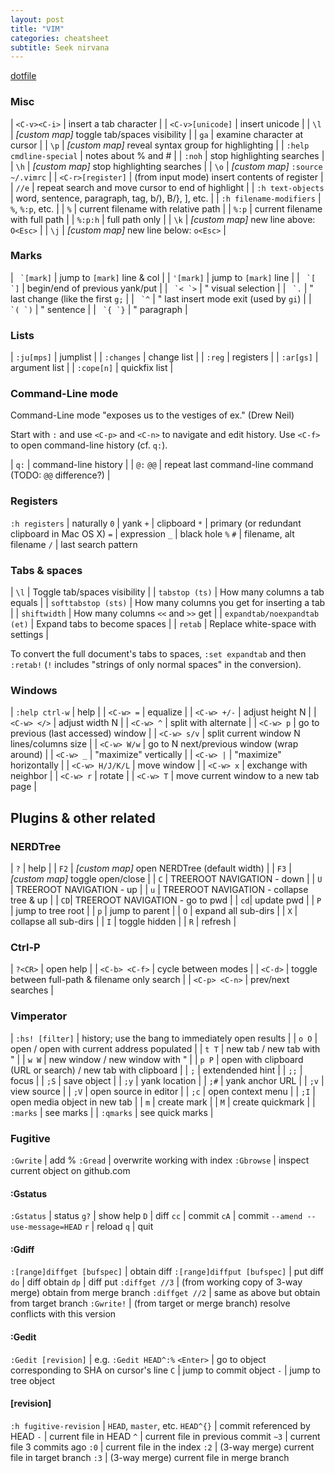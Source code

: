 ```yaml
---
layout: post
title: "VIM"
categories: cheatsheet
subtitle: Seek nirvana
---
```


[dotfile](https://github.com/cozywigwam/dotfiles/blob/master/.vimrc)



### Misc

| `<C-v><C-i>` | insert a tab character |
| `<C-v>[unicode]` | insert unicode |
| `\l` | *[custom map]* toggle tab/spaces visibility |
| `ga` | examine character at cursor |
| `\p` | *[custom map]* reveal syntax group for highlighting | 
| `:help cmdline-special` | notes about % and # |
| `:noh` | stop highlighting searches |
| `\h` | *[custom map]* stop highlighting searches |
| `\o` | *[custom map]* `:source ~/.vimrc` |
| `<C-r>[register]` | (from input mode) insert contents of register |
| `//e` | repeat search and move cursor to end of highlight |
| `:h text-objects` | word, sentence, paragraph, tag, b/), B/}, ], etc. |
| `:h filename-modifiers` | `%`, `%:p`, etc. |
| `%` | current filename with relative path |
| `%:p` | current filename with full path |
| `%:p:h` | full path only |
| `\k` | *[custom map]* new line above: `O<Esc>` |
| `\j` | *[custom map]* new line below: `o<Esc>` |


### Marks

| `` `[mark]`` | jump to `[mark]` line & col |
| `'[mark]` | jump to `[mark]` line |
| `` `[ `]`` | begin/end of previous yank/put |
| `` `< `>`` | " visual selection |
| `` `.`` | " last change (like the first `g;` |
| `` `^`` | " last insert mode exit (used by `gi`) |
| `` `( `)`` | " sentence |
| `` `{ `}`` | " paragraph |



### Lists

| `:ju[mps]` | jumplist |
| `:changes` | change list |
| `:reg` | registers |
| `:ar[gs]` | argument list |
| `:cope[n]` | quickfix list |



### Command-Line mode

Command-Line mode "exposes us to the vestiges of ex." (Drew Neil) 

Start with `:` and use `<C-p>` and `<C-n>` to navigate and edit history. Use `<C-f>` to open command-line history (cf. `q:`).

| `q:` | command-line history |
| `@:` `@@` | repeat last command-line command (TODO: `@@` difference?) |



### Registers

`:h registers` | naturally
`0` | yank
`+` | clipboard
`*` | primary (or redundant clipboard in Mac OS X)
`=` | expression
`_` | black hole
`%` `#` | filename, alt filename
`/` | last search pattern


### Tabs & spaces

| `\l` | Toggle tab/spaces visibility |
| `tabstop (ts)` | How many columns a tab equals |
| `softtabstop (sts)` | How many columns you get for inserting a tab |
| `shiftwidth` | How many columns `<<` and `>>` get |
| `expandtab/noexpandtab (et)` | Expand tabs to become spaces |
| `retab` | Replace white-space with settings |

To convert the full document's tabs to spaces, `:set expandtab` and then `:retab!` (`!` includes "strings of only normal spaces" in the conversion).



### Windows

| `:help ctrl-w` | help |
| `<C-w> =` | equalize |
| `<C-w> +/-` | adjust height N |
| `<C-w> </>` | adjust width N |
| `<C-w> ^` | split with alternate |
| `<C-w> p` | go to previous (last accessed) window |
| `<C-w> s/v` | split current window N lines/columns size |
| `<C-w> W/w` | go to N next/previous window (wrap around) | 
| `<C-w> _` | "maximize" vertically |
| `<C-w> |` | "maximize" horizontally |
| `<C-w> H/J/K/L` | move window |
| `<C-w> x` | exchange with neighbor |
| `<C-w> r` | rotate |
| `<C-w> T` | move current window to a new tab page |



## Plugins & other related

### NERDTree

| `?` | help |
| `F2` | *[custom map]* open NERDTree (default width) |
| `F3` | *[custom map]* toggle open/close |
| `C` | TREEROOT NAVIGATION - down |
| `U` | TREEROOT NAVIGATION - up |
| `u` | TREEROOT NAVIGATION - collapse tree & up |
| `CD`| TREEROOT NAVIGATION - go to pwd |
| `cd`| update pwd |
| `P` | jump to tree root |
| `p` | jump to parent |
| `O` | expand all sub-dirs |
| `X` | collapse all sub-dirs |
| `I` | toggle hidden |
| `R` | refresh |



### Ctrl-P

| `?<CR>` | open help |
| `<C-b> <C-f>` | cycle between modes |
| `<C-d>` | toggle between full-path & filename only search |
| `<C-p> <C-n>` | prev/next searches |



### Vimperator

| `:hs! [filter]` | history; use the bang to immediately open results |
| `o O` | open / open with current address populated |
| `t T` | new tab / new tab with " |
| `w W` | new window / new window with " |
| `p P` | open with clipboard (URL or search) / new tab with clipboard |
| `;` | extendended hint |
| `;;` | focus |
| `;S` | save object |
| `;y` | yank location |
| `;#` | yank anchor URL |
| `;v` | view source |
| `;V` | open source in editor |
| `;c` | open context menu |
| `;I` | open media object in new tab |
| `m` | create mark |
| `M` | create quickmark |
| `:marks` | see marks |
| `:qmarks` | see quick marks |


### Fugitive

`:Gwrite` | add %
`:Gread` | overwrite working with index
`:Gbrowse` | inspect current object on github.com

#### :Gstatus

`:Gstatus` | status
`g?` | show help
`D` | diff
`cc` | commit
`cA` | commit `--amend --use-message=HEAD`
`r` | reload
`q` | quit

#### :Gdiff

`:[range]diffget [bufspec]` | obtain diff
`:[range]diffput [bufspec]` | put diff
`do` | diff obtain
`dp` | diff put
`:diffget //3` | (from working copy of 3-way merge) obtain from merge branch
`:diffget //2` | same as above but obtain from target branch
`:Gwrite!` | (from target or merge branch) resolve conflicts with this version

#### :Gedit

`:Gedit [revision]` | e.g. `:Gedit HEAD^:%`
`<Enter>` | go to object corresponding to SHA on cursor's line
`C` | jump to commit object
`-` | jump to tree object

#### [revision]

`:h fugitive-revision` | `HEAD`, `master`, etc.
`HEAD^{}` | commit referenced by HEAD
`-` | current file in HEAD
`^` | current file in previous commit
`~3` | current file 3 commits ago
`:0` | current file in the index
`:2` | (3-way merge) current file in target branch
`:3` | (3-way merge) current file in merge branch


